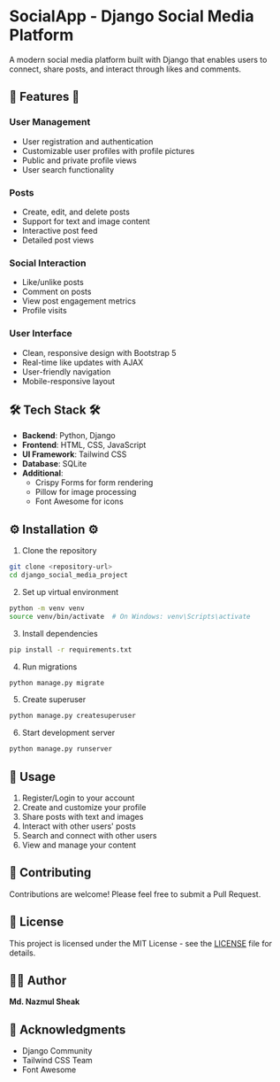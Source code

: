 # SocialApp - Django Social Media Platform

A modern social media platform built with Django that enables users to connect, share posts, and interact through likes and comments.

## 🌟 Features 🌟

### User Management
- User registration and authentication
- Customizable user profiles with profile pictures
- Public and private profile views
- User search functionality

### Posts
- Create, edit, and delete posts
- Support for text and image content
- Interactive post feed
- Detailed post views

### Social Interaction
- Like/unlike posts
- Comment on posts
- View post engagement metrics
- Profile visits

### User Interface
- Clean, responsive design with Bootstrap 5
- Real-time like updates with AJAX
- User-friendly navigation
- Mobile-responsive layout

## 🛠️ Tech Stack 🛠️

- **Backend**: Python, Django
- **Frontend**: HTML, CSS, JavaScript
- **UI Framework**: Tailwind CSS
- **Database**: SQLite
- **Additional**: 
  - Crispy Forms for form rendering
  - Pillow for image processing
  - Font Awesome for icons

## ⚙️ Installation ⚙️

1. Clone the repository
```bash
git clone <repository-url>
cd django_social_media_project
```

2. Set up virtual environment
```bash
python -m venv venv
source venv/bin/activate  # On Windows: venv\Scripts\activate
```

3. Install dependencies
```bash
pip install -r requirements.txt
```

4. Run migrations
```bash
python manage.py migrate
```

5. Create superuser
```bash
python manage.py createsuperuser
```

6. Start development server
```bash
python manage.py runserver
```

## 📱 Usage

1. Register/Login to your account
2. Create and customize your profile
3. Share posts with text and images
4. Interact with other users' posts
5. Search and connect with other users
6. View and manage your content

## 🤝 Contributing

Contributions are welcome! Please feel free to submit a Pull Request.

## 📄 License

This project is licensed under the MIT License - see the [LICENSE](LICENSE) file for details.

## 👨‍💻 Author

**Md. Nazmul Sheak**

## 🙏 Acknowledgments

- Django Community
- Tailwind CSS Team 
- Font Awesome
```

